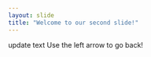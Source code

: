 ```yaml
---
layout: slide
title: "Welcome to our second slide!"
---
```

update text
Use the left arrow to go back!
